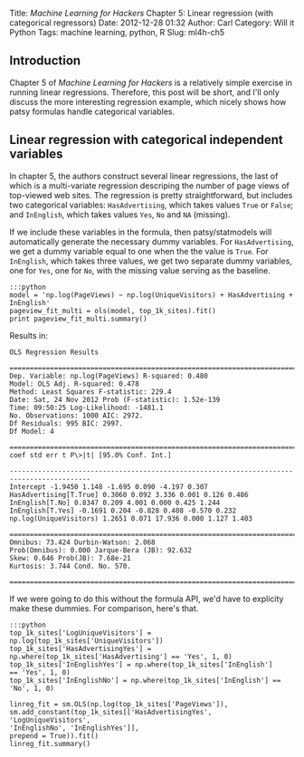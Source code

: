 Title: <i>Machine Learning for Hackers</i> Chapter 5: Linear regression (with categorical regressors)
Date: 2012-12-28 01:32
Author: Carl
Category: Will it Python
Tags: machine learning, python, R
Slug: ml4h-ch5

## Introduction

Chapter 5 of *Machine Learning for Hackers* is a relatively simple
exercise in running linear regressions. Therefore, this post will be
short, and I'll only discuss the more interesting regression example,
which nicely shows how patsy formulas handle categorical variables.

## Linear regression with categorical independent variables

In chapter 5, the authors construct several linear regressions, the last
of which is a multi-variate regression descriping the number of page
views of top-viewed web sites. The regression is pretty straightforward,
but includes two categorical variables: `HasAdvertising`, which takes
values `True` or `False`; and `InEnglish`, which takes values `Yes`,
`No` and `NA` (missing).

If we include these variables in the formula, then patsy/statmodels will
automatically generate the necessary dummy variables. For
`HasAdvertising`, we get a dummy variable equal to one when the the
value is `True`. For `InEnglish`, which takes three values, we get two
separate dummy variables, one for `Yes`, one for `No`, with the missing
value serving as the baseline.

    :::python
    model = 'np.log(PageViews) ~ np.log(UniqueVisitors) + HasAdvertising +
    InEnglish'
    pageview_fit_multi = ols(model, top_1k_sites).fit()
    print pageview_fit_multi.summary()


Results in:

    OLS Regression Results

    ==============================================================================
    Dep. Variable: np.log(PageViews) R-squared: 0.480
    Model: OLS Adj. R-squared: 0.478
    Method: Least Squares F-statistic: 229.4
    Date: Sat, 24 Nov 2012 Prob (F-statistic): 1.52e-139
    Time: 09:50:25 Log-Likelihood: -1481.1
    No. Observations: 1000 AIC: 2972.
    Df Residuals: 995 BIC: 2997.
    Df Model: 4

    ==========================================================================================
    coef std err t P\>|t| [95.0% Conf. Int.]

    ------------------------------------------------------------------------------------------
    Intercept -1.9450 1.148 -1.695 0.090 -4.197 0.307
    HasAdvertising[T.True] 0.3060 0.092 3.336 0.001 0.126 0.486
    InEnglish[T.No] 0.8347 0.209 4.001 0.000 0.425 1.244
    InEnglish[T.Yes] -0.1691 0.204 -0.828 0.408 -0.570 0.232
    np.log(UniqueVisitors) 1.2651 0.071 17.936 0.000 1.127 1.403

    ==============================================================================
    Omnibus: 73.424 Durbin-Watson: 2.068
    Prob(Omnibus): 0.000 Jarque-Bera (JB): 92.632
    Skew: 0.646 Prob(JB): 7.68e-21
    Kurtosis: 3.744 Cond. No. 570.

    ==============================================================================

If we were going to do this without the formula API, we'd have to
explicity make these dummies. For comparison, here's that.

    :::python
    top_1k_sites['LogUniqueVisitors'] =
    np.log(top_1k_sites['UniqueVisitors'])
    top_1k_sites['HasAdvertisingYes'] =
    np.where(top_1k_sites['HasAdvertising'] == 'Yes', 1, 0)
    top_1k_sites['InEnglishYes'] = np.where(top_1k_sites['InEnglish']
    == 'Yes', 1, 0)
    top_1k_sites['InEnglishNo'] = np.where(top_1k_sites['InEnglish'] == 'No', 1, 0)

    linreg_fit = sm.OLS(np.log(top_1k_sites['PageViews']),
    sm.add_constant(top_1k_sites[['HasAdvertisingYes',
    'LogUniqueVisitors',
    'InEnglishNo', 'InEnglishYes']],
    prepend = True)).fit()
    linreg_fit.summary()
